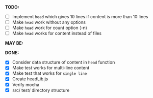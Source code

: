 **TODO:**
- [ ] Implement `head` which gives 10 lines if content is more than 10 lines
- [ ] Make `head` work without any options
- [ ] Make `head` work for count option (-n)
- [ ] Make `head` works for content instead of files

**MAY BE:**

**DONE:**
- [x] Consider data structure of content in `head` function
- [x] Make test works for multi-line content
- [x] Make test that works for `single line`
- [x] Create headLib.js
- [x] Verify mocha
- [x] src/ test/ directory structure
